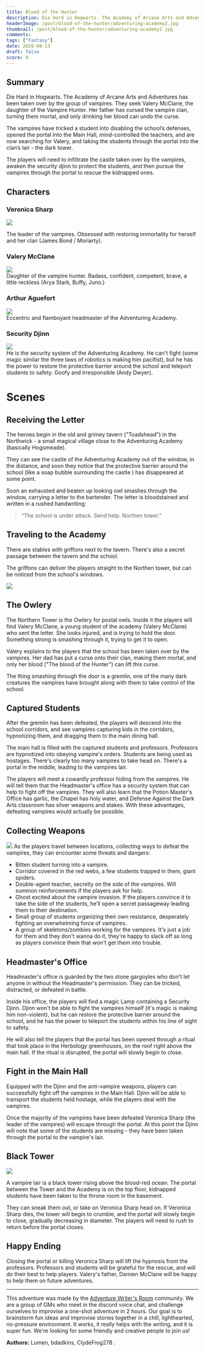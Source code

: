 ```yaml
---
title: Blood of the Hunter
description: Die Hard in Hogwarts. The Academy of Arcane Arts and Adventures has been taken over by the group of vampires. The players will need to infiltrate the castle, awaken the security Djinn to protect the students, and then pursue the vampires through the portal to rescue the kidnapped children.
headerImage: /post/blood-of-the-hunter/adventuring-academy2.jpg
thumbnail: /post/blood-of-the-hunter/adventuring-academy2.jpg
comments: 
tags: ["Fantasy"]
date: 2020-08-13
draft: false
score: 8
---
```


## Summary
Die Hard in Hogwarts. The Academy of Arcane Arts and Adventures has been taken over by the group of vampires. They seek Valery McClane, the daughter of the Vampire Hunter. Her father has cursed the vampire clan, turning them mortal, and only drinking her blood can undo the curse.

The vampires have tricked a student into disabling the school’s defenses, opened the portal into the Main Hall, mind-controlled the teachers, and are now searching for Valery, and taking the students through the portal into the clan’s lair - the dark tower. 

The players will need to infiltrate the castle taken over by the vampires, awaken the security djinn to protect the students, and then pursue the vampires through the portal to rescue the kidnapped ones. 

## Characters

<div className="columns"> 
<div className="col">

### Veronica Sharp
<div className="token"><img  src="/post/blood-of-the-hunter/veronica-sharp.png"/></div> 

The leader of the vampires. Obsessed with restoring immortality for herself and her clan (James Bond / Moriarty).

### Valery McClane
<div className="token"><img  src="/post/blood-of-the-hunter/valery-mcclane.png"/></div> 
Daughter of the vampire hunter. Badass, confident, competent, brave, a little reckless (Arya Stark, Buffy, Juno.)


</div>

<div className="col">

### Arthur Aguefort
<div className="token"><img  src="/post/blood-of-the-hunter/arthur-aguefort-token.png"/></div> 
Eccentric and flamboyant headmaster of the Adventuring Academy.

### Security Djinn
<div className="token"><img  src="/post/blood-of-the-hunter/djinn.png"/></div> 
He is the security system of the Adventuring Academy.
He can't fight (some magic similar the three laws of robotics is making him pacifist), but he has the power to restore the protective barrier around the school and teleport students to safety. Goofy and irresponsible (Andy Dwyer).

<!-- ### Professor Snivelsnout -->
<!-- A cowardly professor willing to betray students to the vampires to save himself. -->

</div>
</div>

# Scenes

## Receiving the Letter
The heroes begin in the old and grimey tavern ("Toadshead") in the Northwick - a small magical village close to the Adventuring Academy (basically Hogsmeade). 

They can see the castle of the Adventuring Academy out of the window, in the distance, and soon they notice that the protective barrier around the school (like a soap bubble surrounding the castle ) has disappeared at some point.

Soon an exhausted and beaten up looking owl smashes through the window, carrying a letter to the bartender. The letter is bloodstained and written in a rushed handwriting:

> “The school is under attack. Send help. Northen tower.”

## Traveling to the Academy
There are stables with griffons next to the tavern. There's also a secret passage between the tavern and the school.

The griffons can deliver the players straight to the Northen tower, but can be noticed from the school's windows.

![](/post/blood-of-the-hunter/adventuring-academy.jpg)

## The Owlery
The Northern Tower is the Owlery for postal owls. Inside it the players will find Valery McClane, a young student of the academy (Valery McClane) who sent the letter. She looks injured, and is trying to hold the door. Something strong is smashing through it, trying to get it to open.

Valery explains to the players that the school has been taken over by the vampires. Her dad has put a curse onto their clan, making them mortal, and only her blood ("The blood of the Hunter") can lift this curse. 

The thing smashing through the door is a gremlin, one of the many dark creatures the vampires have brought along with them to take control of the school.

## Captured Students
After the gremlin has been defeated, the players will descend into the school corridors, and see vampires capturing kids in the corridors, hypnotizing them, and dragging them to the main dining hall.

The main hall is filled with the captured students and professors. Professors are hypnotized into obeying vampire's orders. Students are being used as hostages. There's clearly too many vampires to take head on. There's a portal in the middle, leading to the vampires lair.

The players will meet a cowardly professor hiding from the vampires. He will tell them that the Headmaster's office has a security system that can help to fight off the vampires. They will also learn that the Potion Master's Office has garlic, the Chapel has holy water, and Defense Against the Dark Arts classroom has silver weapons and stakes. With these advantages, defeating vampires would actually be possible.

## Collecting Weapons
![](/post/blood-of-the-hunter/slimer.jpg)
As the players travel between locations, collecting ways to defeat the vampires, they can encounter some threats and dangers:

- Bitten student turning into a vampire.
- Corridor covered in the red webs, a few students trapped in them, giant spiders.
- Double-agent teacher, secretly on the side of the vampires. Will summon reinforcements if the players ask for help.
- Ghost excited about the vampire invasion. If the players convince it to take the side of the students, he’ll open a secret passageway leading them to their destination.
- Small group of students organizing their own resistance, desperately fighting an overwhelming force of vampires.
- A group of skeletons/zombies working for the vampires. It's just a job for them and they don't wanna do it, they're happy to slack off as long as players convince them that won't get them into trouble.

<!-- - Gigantic bats. -->
<!-- - One of the vampires mind-controls player(dominate person). -->

## Headmaster's Office
Headmaster's office is guarded by the two stone gargoyles who don't let anyone in without the Headmaster's permission. They can be tricked, distracted, or defeated in battle.

Inside his office, the players will find a magic Lamp containing a Security Djinn. Djinn won't be able to fight the vampires himself (it's magic is making him non-violent), but he can restore the protective barrier around the school, and he has the power to teleport the students within his line of sight to safety.

He will also tell the players that the portal has been opened through a ritual that took place in the Herbology greenhouses, on the roof right above the main hall. If the ritual is disrupted, the portal will slowly begin to close.

<!-- ## Potion Master's Offcie -->

<!-- ## Chapel -->

<!-- ## Defense Against The Dark Arts Classroom -->

<!-- ## Herbology Greenhouse -->

## Fight in the Main Hall

Equipped with the Djinn and the anti-vampire weapons, players can successfully fight off the vampires in the Main Hall. Djinn will be able to transport the students held hostage, while the players deal with the vampires.

Once the majority of the vampires have been defeated Veronica Sharp (the leader of the vampires) will escape through the portal. At this point the Djinn will note that some of the students are missing - they have been taken through the portal to the vampire's lair.

## Black Tower
<div className="token"><img  src="/post/blood-of-the-hunter/dark-tower.jpg"/></div> 

A vampire lair is a black tower rising above the blood-red ocean. The portal between the Tower and the Academy is on the top floor, kidnapped students have been taken to the throne room in the basement.

They can sneak them out, or take on Veronica Sharp head on. If Veronica Sharp dies, the tower will begin to crumble, and the portal will slowly begin to close, gradually decreasing in diameter. The players will need to rush to return before the portal closes. 

## Happy Ending

Closing the portal or killing Veronica Sharp will lift the hypnosis from the professors. Professors and students will be grateful for the rescue, and will do their best to help players. Valery's father, Damien McClane will be happy to help them on future adventures.

---

This adventure was made by the [Adventure Writer's Room](https://rpgadventures.io/writers-room) community. We are a group of GMs who meet in the discord voice chat, and challenge ourselves to improvise a one-shot adventure in 2 hours. Our goal is to brainstorm fun ideas and improvise stories together in a chill, lighthearted, no-pressure environment. It works, it really helps with the writing, and it is super fun. We're looking for some friendly and creative people to join us!

**Authors:** Lumen, bdadkins, ClydeFrog278 .


